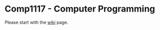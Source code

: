 # Comp1117 - Computer Programming #
Please start with the [wiki](https://github.com/1iyiwei/comp1117/wiki) page.

